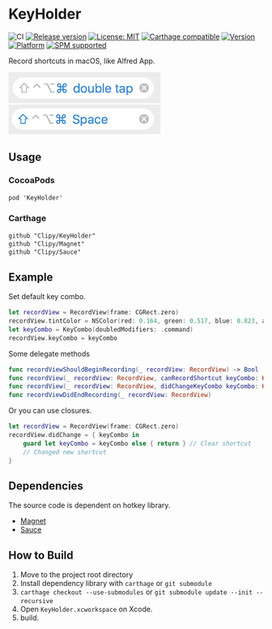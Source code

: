 # KeyHolder
![CI](https://github.com/Clipy/KeyHolder/workflows/Xcode-Build/badge.svg)
[![Release version](https://img.shields.io/github/release/Clipy/KeyHolder.svg)](https://github.com/Clipy/KeyHolder/releases/latest)
[![License: MIT](https://img.shields.io/github/license/Clipy/KeyHolder.svg)](https://github.com/Clipy/KeyHolder/blob/master/LICENSE)
[![Carthage compatible](https://img.shields.io/badge/Carthage-compatible-4BC51D.svg?style=flat)](https://github.com/Carthage/Carthage)
[![Version](https://img.shields.io/cocoapods/v/KeyHolder.svg)](http://cocoadocs.org/docsets/KeyHolder)
[![Platform](https://img.shields.io/cocoapods/p/KeyHolder.svg)](http://cocoadocs.org/docsets/KeyHolder)
[![SPM supported](https://img.shields.io/badge/SPM-supported-DE5C43.svg?style=flat)](https://swift.org/package-manager)

Record shortcuts in macOS, like Alfred App.

<img src="https://github.com/Clipy/KeyHolder/blob/master/Screenshots/double_tap_shortcut.png?raw=true" width="300">
<img src="https://github.com/Clipy/KeyHolder/blob/master/Screenshots/normal_shortcut.png?raw=true" width="300">

## Usage
### CocoaPods
```
pod 'KeyHolder'
```

### Carthage
```
github "Clipy/KeyHolder"
github "Clipy/Magnet"
github "Clipy/Sauce"
```

## Example
Set default key combo.
```swift
let recordView = RecordView(frame: CGRect.zero)
recordView.tintColor = NSColor(red: 0.164, green: 0.517, blue: 0.823, alpha: 1)
let keyCombo = KeyCombo(doubledModifiers: .command)
recordView.keyCombo = keyCombo
```

Some delegate methods
```swift
func recordViewShouldBeginRecording(_ recordView: RecordView) -> Bool
func recordView(_ recordView: RecordView, canRecordShortcut keyCombo: KeyCombo) -> Bool
func recordView(_ recordView: RecordView, didChangeKeyCombo keyCombo: KeyCombo?)
func recordViewDidEndRecording(_ recordView: RecordView)
```

Or you can use closures.
```swift
let recordView = RecordView(frame: CGRect.zero)
recordView.didChange = { keyCombo in
    guard let keyCombo = keyCombo else { return } // Clear shortcut
    // Changed new shortcut
}
```

## Dependencies
The source code is dependent on hotkey library.
- [Magnet](https://github.com/Clipy/Magnet)
- [Sauce](https://github.com/Clipy/Sauce)

## How to Build
1. Move to the project root directory
2. Install dependency library with `carthage` or `git submodule`
3. `carthage checkout --use-submodules` or `git submodule update --init --recursive`
4. Open `KeyHolder.xcworkspace` on Xcode.
5. build.
